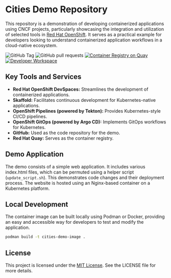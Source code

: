 # Cities Demo Repository

This repository is a demonstration of developing containerized applications using CNCF projects, particularly showcasing the integration and utilization of selected tools in [Red Hat OpenShift](https://www.redhat.com/en/technologies/cloud-computing/openshift). It serves as a practical example for developers looking to understand containerized application workflows in a cloud-native ecosystem.

![GitHub Tag](https://img.shields.io/github/v/tag/smichard/cities_demo)
![GitHub pull requests](https://img.shields.io/github/issues-pr-raw/smichard/cities_demo)
[![Container Registry on Quay](https://img.shields.io/badge/Quay-Container_Registry-46b9e5 "Container Registry on Quay")](https://quay.io/repository/michard/cities)
[![Developer Workspace](https://www.eclipse.org/che/contribute.svg)](https://devspaces.apps.ocp.michard.cc#https://github.com/smichard/cities_demo)

## Key Tools and Services
- **Red Hat OpenShift DevSpaces:** Streamlines the development of containerized applications.
- **Skaffold:** Facilitates continuous development for Kubernetes-native applications.
- **OpenShift Pipelines (powered by Tekton):** Provides Kubernetes-style CI/CD pipelines.
- **OpenShift GitOps (powered by Argo CD):** Implements GitOps workflows for Kubernetes.
- **GitHub:** Used as the code repository for the demo.
- **Red Hat Quay:** Serves as the container registry.

## Demo Application
The demo consists of a simple web application. It includes various index.html files, which can be permuted using a helper script (`update_script.sh`). This demonstrates code changes and their deployment process. The website is hosted using an Nginx-based container on a Kubernetes platform.

## Local Development
The container image can be built locally using Podman or Docker, providing an easy and accessible way for developers to test and modify the application.
```bash
podman build -t cities-demo-image .
```

## License

This project is licensed under the [MIT License](./LICENSE). See the LICENSE file for more details.